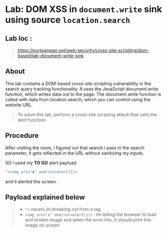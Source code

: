 # Lab: DOM XSS in `document.write` sink using source `location.search`

## Lab loc :
> https://portswigger.net/web-security/cross-site-scripting/dom-based/lab-document-write-sink

## About
This lab contains a DOM-based cross-site scripting vulnerability in the search query 
tracking functionality. It uses the JavaScript document.write function, which writes data
out to the page. The document.write function is called with data from location.search, 
which you can control using the website URL.

> To solve this lab, perform a cross-site scripting attack that calls the alert function.

## Procedure
After visiting the room, i figured out that search i pass in the search parameter, it gets reflected
in the URL without sanitizing my inputs.

SO I used my **TO GO** alert payload:
```js
"><img src="x" onerror=alert(1)>
```
and it alerted the screen.

## Payload explained below
> - `">` means im breaking out from a tag
> - `<img src="x" onerror=alert(1)>` : Im telling the browser to load and broken image and when the error hits,
it should print this image on screen
